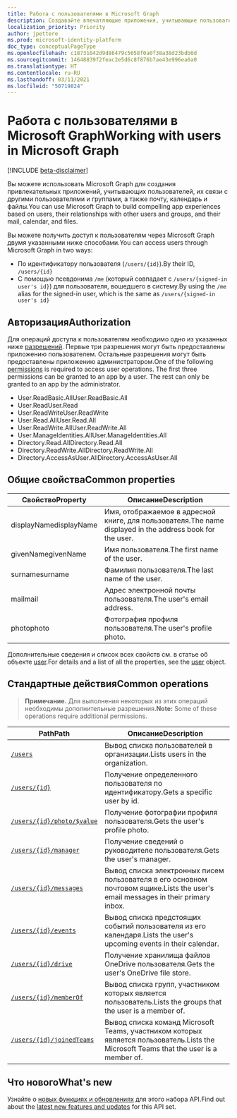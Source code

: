 ```yaml
---
title: Работа с пользователями в Microsoft Graph
description: Создавайте впечатляющие приложения, учитывающие пользователей, их связи с другими пользователями и группами, а также их почту, календарь и файлы.
localization_priority: Priority
author: jpettere
ms.prod: microsoft-identity-platform
doc_type: conceptualPageType
ms.openlocfilehash: c18731042d9d86479c5658f0a0f38a38d23bdb0d
ms.sourcegitcommit: 14648839f2feac2e5d6c8f876b7ae43e996ea6a0
ms.translationtype: HT
ms.contentlocale: ru-RU
ms.lasthandoff: 03/11/2021
ms.locfileid: "50719824"
---
```

# <a name="working-with-users-in-microsoft-graph"></a><span data-ttu-id="d9d54-103">Работа с пользователями в Microsoft Graph</span><span class="sxs-lookup"><span data-stu-id="d9d54-103">Working with users in Microsoft Graph</span></span>

[!INCLUDE [beta-disclaimer](../../includes/beta-disclaimer.md)]

<span data-ttu-id="d9d54-104">Вы можете использовать Microsoft Graph для создания привлекательных приложений, учитывающих пользователей, их связи с другими пользователями и группами, а также почту, календарь и файлы.</span><span class="sxs-lookup"><span data-stu-id="d9d54-104">You can use Microsoft Graph to build compelling app experiences based on users, their relationships with other users and groups, and their mail, calendar, and files.</span></span>

<span data-ttu-id="d9d54-105">Вы можете получить доступ к пользователям через Microsoft Graph двумя указанными ниже способами.</span><span class="sxs-lookup"><span data-stu-id="d9d54-105">You can access users through Microsoft Graph in two ways:</span></span>

- <span data-ttu-id="d9d54-106">По идентификатору пользователя (`/users/{id}`).</span><span class="sxs-lookup"><span data-stu-id="d9d54-106">By their ID, `/users/{id}`</span></span>
- <span data-ttu-id="d9d54-107">С помощью псевдонима `/me` (который совпадает с `/users/{signed-in user's id}`) для пользователя, вошедшего в систему.</span><span class="sxs-lookup"><span data-stu-id="d9d54-107">By using the `/me` alias for the signed-in user, which is the same as `/users/{signed-in user's id}`</span></span>

## <a name="authorization"></a><span data-ttu-id="d9d54-108">Авторизация</span><span class="sxs-lookup"><span data-stu-id="d9d54-108">Authorization</span></span>

<span data-ttu-id="d9d54-p101">Для операций доступа к пользователям необходимо одно из указанных ниже [разрешений](/graph/permissions-reference). Первые три разрешения могут быть предоставлены приложению пользователем. Остальные разрешения могут быть предоставлены приложению администратором.</span><span class="sxs-lookup"><span data-stu-id="d9d54-p101">One of the following [permissions](/graph/permissions-reference) is required to access user operations. The first three permissions can be granted to an app by a user. The rest can only be granted to an app by the administrator.</span></span>

- <span data-ttu-id="d9d54-112">User.ReadBasic.All</span><span class="sxs-lookup"><span data-stu-id="d9d54-112">User.ReadBasic.All</span></span>
- <span data-ttu-id="d9d54-113">User.Read</span><span class="sxs-lookup"><span data-stu-id="d9d54-113">User.Read</span></span>
- <span data-ttu-id="d9d54-114">User.ReadWrite</span><span class="sxs-lookup"><span data-stu-id="d9d54-114">User.ReadWrite</span></span>
- <span data-ttu-id="d9d54-115">User.Read.All</span><span class="sxs-lookup"><span data-stu-id="d9d54-115">User.Read.All</span></span>
- <span data-ttu-id="d9d54-116">User.ReadWrite.All</span><span class="sxs-lookup"><span data-stu-id="d9d54-116">User.ReadWrite.All</span></span>
- <span data-ttu-id="d9d54-117">User.ManageIdentities.All</span><span class="sxs-lookup"><span data-stu-id="d9d54-117">User.ManageIdentities.All</span></span>
- <span data-ttu-id="d9d54-118">Directory.Read.All</span><span class="sxs-lookup"><span data-stu-id="d9d54-118">Directory.Read.All</span></span>
- <span data-ttu-id="d9d54-119">Directory.ReadWrite.All</span><span class="sxs-lookup"><span data-stu-id="d9d54-119">Directory.ReadWrite.All</span></span>
- <span data-ttu-id="d9d54-120">Directory.AccessAsUser.All</span><span class="sxs-lookup"><span data-stu-id="d9d54-120">Directory.AccessAsUser.All</span></span>

## <a name="common-properties"></a><span data-ttu-id="d9d54-121">Общие свойства</span><span class="sxs-lookup"><span data-stu-id="d9d54-121">Common properties</span></span>

| <span data-ttu-id="d9d54-122">Свойство</span><span class="sxs-lookup"><span data-stu-id="d9d54-122">Property</span></span> | <span data-ttu-id="d9d54-123">Описание</span><span class="sxs-lookup"><span data-stu-id="d9d54-123">Description</span></span> |
|----------|-------------|
| <span data-ttu-id="d9d54-124">displayName</span><span class="sxs-lookup"><span data-stu-id="d9d54-124">displayName</span></span> | <span data-ttu-id="d9d54-125">Имя, отображаемое в адресной книге, для пользователя.</span><span class="sxs-lookup"><span data-stu-id="d9d54-125">The name displayed in the address book for the user.</span></span>|
|<span data-ttu-id="d9d54-126">givenName</span><span class="sxs-lookup"><span data-stu-id="d9d54-126">givenName</span></span>| <span data-ttu-id="d9d54-127">Имя пользователя.</span><span class="sxs-lookup"><span data-stu-id="d9d54-127">The first name of the user.</span></span> |
|<span data-ttu-id="d9d54-128">surname</span><span class="sxs-lookup"><span data-stu-id="d9d54-128">surname</span></span>| <span data-ttu-id="d9d54-129">Фамилия пользователя.</span><span class="sxs-lookup"><span data-stu-id="d9d54-129">The last name of the user.</span></span> |
|<span data-ttu-id="d9d54-130">mail</span><span class="sxs-lookup"><span data-stu-id="d9d54-130">mail</span></span>| <span data-ttu-id="d9d54-131">Адрес электронной почты пользователя.</span><span class="sxs-lookup"><span data-stu-id="d9d54-131">The user's email address.</span></span> |
|<span data-ttu-id="d9d54-132">photo</span><span class="sxs-lookup"><span data-stu-id="d9d54-132">photo</span></span>| <span data-ttu-id="d9d54-133">Фотография профиля пользователя.</span><span class="sxs-lookup"><span data-stu-id="d9d54-133">The user's profile photo.</span></span> |

<span data-ttu-id="d9d54-134">Дополнительные сведения и список всех свойств см. в статье об объекте [user](user.md).</span><span class="sxs-lookup"><span data-stu-id="d9d54-134">For details and a list of all the properties, see the [user](user.md) object.</span></span>

## <a name="common-operations"></a><span data-ttu-id="d9d54-135">Стандартные действия</span><span class="sxs-lookup"><span data-stu-id="d9d54-135">Common operations</span></span>

><span data-ttu-id="d9d54-136">**Примечание.** Для выполнения некоторых из этих операций необходимы дополнительные разрешения.</span><span class="sxs-lookup"><span data-stu-id="d9d54-136">**Note:** Some of these operations require additional permissions.</span></span>

| <span data-ttu-id="d9d54-137">Path</span><span class="sxs-lookup"><span data-stu-id="d9d54-137">Path</span></span>    | <span data-ttu-id="d9d54-138">Описание</span><span class="sxs-lookup"><span data-stu-id="d9d54-138">Description</span></span> |
|---------|-------------|
|[`/users`](../api/user-list.md) | <span data-ttu-id="d9d54-139">Вывод списка пользователей в организации.</span><span class="sxs-lookup"><span data-stu-id="d9d54-139">Lists users in the organization.</span></span> |
|[`/users/{id}`](../api/user-get.md) | <span data-ttu-id="d9d54-140">Получение определенного пользователя по идентификатору.</span><span class="sxs-lookup"><span data-stu-id="d9d54-140">Gets a specific user by id.</span></span> |
|[`/users/{id}/photo/$value`](../api/profilephoto-get.md)| <span data-ttu-id="d9d54-141">Получение фотографии профиля пользователя.</span><span class="sxs-lookup"><span data-stu-id="d9d54-141">Gets the user's profile photo.</span></span> |
|[`/users/{id}/manager`](../api/user-list-manager.md) | <span data-ttu-id="d9d54-142">Получение сведений о руководителе пользователя.</span><span class="sxs-lookup"><span data-stu-id="d9d54-142">Gets the user's manager.</span></span> |
|[`/users/{id}/messages`](../api/user-list-messages.md)| <span data-ttu-id="d9d54-143">Вывод списка электронных писем пользователя в его основном почтовом ящике.</span><span class="sxs-lookup"><span data-stu-id="d9d54-143">Lists the user's email messages in their primary inbox.</span></span> |
|[`/users/{id}/events`](../api/user-list-events.md) | <span data-ttu-id="d9d54-144">Вывод списка предстоящих событий пользователя из его календаря.</span><span class="sxs-lookup"><span data-stu-id="d9d54-144">Lists the user's upcoming events in their calendar.</span></span> |
|[`/users/{id}/drive`](../api/drive-get.md)| <span data-ttu-id="d9d54-145">Получение хранилища файлов OneDrive пользователя.</span><span class="sxs-lookup"><span data-stu-id="d9d54-145">Gets the user's OneDrive file store.</span></span> |
|[`/users/{id}/memberOf`](../api/user-list-memberof.md)| <span data-ttu-id="d9d54-146">Вывод списка групп, участником которых является пользователь.</span><span class="sxs-lookup"><span data-stu-id="d9d54-146">Lists the groups that the user is a member of.</span></span> |
|[`/users/{id}/joinedTeams`](../api/user-list-joinedteams.md)| <span data-ttu-id="d9d54-147">Вывод списка команд Microsoft Teams, участником которых является пользователь.</span><span class="sxs-lookup"><span data-stu-id="d9d54-147">Lists the Microsoft Teams that the user is a member of.</span></span> |

## <a name="whats-new"></a><span data-ttu-id="d9d54-148">Что нового</span><span class="sxs-lookup"><span data-stu-id="d9d54-148">What's new</span></span>
<span data-ttu-id="d9d54-149">Узнайте о [новых функциях и обновлениях](/graph/whats-new-overview) для этого набора API.</span><span class="sxs-lookup"><span data-stu-id="d9d54-149">Find out about the [latest new features and updates](/graph/whats-new-overview) for this API set.</span></span>